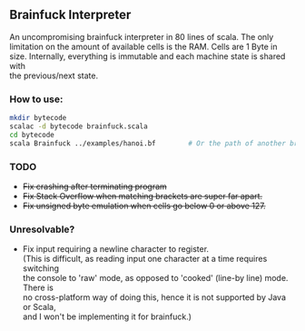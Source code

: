 ## Brainfuck Interpreter

An uncompromising brainfuck interpreter in 80 lines of scala. The only  
limitation on the amount of available cells is the RAM. Cells are 1 Byte in  
size. Internally, everything is immutable and each machine state is shared with  
the previous/next state.

### How to use:
    
```bash
mkdir bytecode
scalac -d bytecode brainfuck.scala 
cd bytecode
scala Brainfuck ../examples/hanoi.bf		# Or the path of another brainfuck program
```

### TODO
* ~~Fix crashing after terminating program~~  
* ~~Fix Stack Overflow when matching brackets are super far apart.~~
* ~~Fix unsigned byte emulation when cells go below 0 or above 127.~~

### Unresolvable?
* Fix input requiring a newline character to register.  
(This is difficult, as reading input one character at a time requires switching  
the console to 'raw' mode, as opposed to 'cooked' (line-by line) mode. There is  
no cross-platform way of doing this, hence it is not supported by Java or Scala,  
and I won't be implementing it for brainfuck.)  
